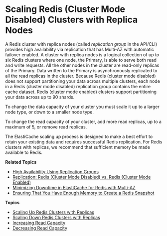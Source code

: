 # Scaling Redis \(Cluster Mode Disabled\) Clusters with Replica Nodes<a name="Scaling.RedisReplGrps"></a>

A Redis cluster with replica nodes \(called *replication group* in the API/CLI\) provides high availability via replication that has Multi\-AZ with automatic failover enabled\. A cluster with replica nodes is a logical collection of up to six Redis clusters where one node, the Primary, is able to serve both read and write requests\. All the other nodes in the cluster are read\-only replicas of the Primary\. Data written to the Primary is asynchronously replicated to all the read replicas in the cluster\. Because Redis \(cluster mode disabled\) does not support partitioning your data across multiple clusters, each node in a Redis \(cluster mode disabled\) replication group contains the entire cache dataset\. Redis \(cluster mode enabled\) clusters support partitioning your data across up to 90 shards\.

To change the data capacity of your cluster you must scale it up to a larger node type, or down to a smaller node type\.

To change the read capacity of your cluster, add more read replicas, up to a maximum of 5, or remove read replicas\.

The ElastiCache scaling up process is designed to make a best effort to retain your existing data and requires successful Redis replication\. For Redis clusters with replicas, we recommend that sufficient memory be made available to Redis\. 

**Related Topics**
+ [High Availability Using Replication Groups](Replication.md)
+ [Replication: Redis \(Cluster Mode Disabled\) vs\. Redis \(Cluster Mode Enabled\)](Replication.Redis-RedisCluster.md)
+ [Minimizing Downtime in ElastiCache for Redis with Multi\-AZ](AutoFailover.md)
+ [Ensuring That You Have Enough Memory to Create a Redis Snapshot](BestPractices.BGSAVE.md)

**Topics**
+ [Scaling Up Redis Clusters with Replicas](Scaling.RedisReplGrps.ScaleUp.md)
+ [Scaling Down Redis Clusters with Replicas](Scaling.RedisReplGrps.ScaleDown.md)
+ [Increasing Read Capacity](Scaling.RedisReplGrps.ScaleOut.md)
+ [Decreasing Read Capacity](Scaling.RedisReplGrps.ScaleIn.md)